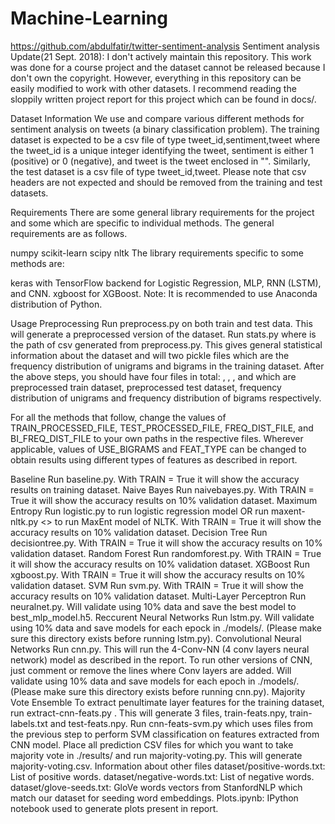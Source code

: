 # Machine-Learning

https://github.com/abdulfatir/twitter-sentiment-analysis
Sentiment analysis
Update(21 Sept. 2018): I don't actively maintain this repository. This work was done for a course project and the dataset cannot be released because I don't own the copyright. However, everything in this repository can be easily modified to work with other datasets. I recommend reading the sloppily written project report for this project which can be found in docs/.

Dataset Information
We use and compare various different methods for sentiment analysis on tweets (a binary classification problem). The training dataset is expected to be a csv file of type tweet_id,sentiment,tweet where the tweet_id is a unique integer identifying the tweet, sentiment is either 1 (positive) or 0 (negative), and tweet is the tweet enclosed in "". Similarly, the test dataset is a csv file of type tweet_id,tweet. Please note that csv headers are not expected and should be removed from the training and test datasets.

Requirements
There are some general library requirements for the project and some which are specific to individual methods. The general requirements are as follows.

numpy
scikit-learn
scipy
nltk
The library requirements specific to some methods are:

keras with TensorFlow backend for Logistic Regression, MLP, RNN (LSTM), and CNN.
xgboost for XGBoost.
Note: It is recommended to use Anaconda distribution of Python.

Usage
Preprocessing
Run preprocess.py <raw-csv-path> on both train and test data. This will generate a preprocessed version of the dataset.
Run stats.py <preprocessed-csv-path> where <preprocessed-csv-path> is the path of csv generated from preprocess.py. This gives general statistical information about the dataset and will two pickle files which are the frequency distribution of unigrams and bigrams in the training dataset.
After the above steps, you should have four files in total: <preprocessed-train-csv>, <preprocessed-test-csv>, <freqdist>, and <freqdist-bi> which are preprocessed train dataset, preprocessed test dataset, frequency distribution of unigrams and frequency distribution of bigrams respectively.

For all the methods that follow, change the values of TRAIN_PROCESSED_FILE, TEST_PROCESSED_FILE, FREQ_DIST_FILE, and BI_FREQ_DIST_FILE to your own paths in the respective files. Wherever applicable, values of USE_BIGRAMS and FEAT_TYPE can be changed to obtain results using different types of features as described in report.

Baseline
Run baseline.py. With TRAIN = True it will show the accuracy results on training dataset.
Naive Bayes
Run naivebayes.py. With TRAIN = True it will show the accuracy results on 10% validation dataset.
Maximum Entropy
Run logistic.py to run logistic regression model OR run maxent-nltk.py <> to run MaxEnt model of NLTK. With TRAIN = True it will show the accuracy results on 10% validation dataset.
Decision Tree
Run decisiontree.py. With TRAIN = True it will show the accuracy results on 10% validation dataset.
Random Forest
Run randomforest.py. With TRAIN = True it will show the accuracy results on 10% validation dataset.
XGBoost
Run xgboost.py. With TRAIN = True it will show the accuracy results on 10% validation dataset.
SVM
Run svm.py. With TRAIN = True it will show the accuracy results on 10% validation dataset.
Multi-Layer Perceptron
Run neuralnet.py. Will validate using 10% data and save the best model to best_mlp_model.h5.
Reccurent Neural Networks
Run lstm.py. Will validate using 10% data and save models for each epock in ./models/. (Please make sure this directory exists before running lstm.py).
Convolutional Neural Networks
Run cnn.py. This will run the 4-Conv-NN (4 conv layers neural network) model as described in the report. To run other versions of CNN, just comment or remove the lines where Conv layers are added. Will validate using 10% data and save models for each epoch in ./models/. (Please make sure this directory exists before running cnn.py).
Majority Vote Ensemble
To extract penultimate layer features for the training dataset, run extract-cnn-feats.py <saved-model>. This will generate 3 files, train-feats.npy, train-labels.txt and test-feats.npy.
Run cnn-feats-svm.py which uses files from the previous step to perform SVM classification on features extracted from CNN model.
Place all prediction CSV files for which you want to take majority vote in ./results/ and run majority-voting.py. This will generate majority-voting.csv.
Information about other files
dataset/positive-words.txt: List of positive words.
dataset/negative-words.txt: List of negative words.
dataset/glove-seeds.txt: GloVe words vectors from StanfordNLP which match our dataset for seeding word embeddings.
Plots.ipynb: IPython notebook used to generate plots present in report.